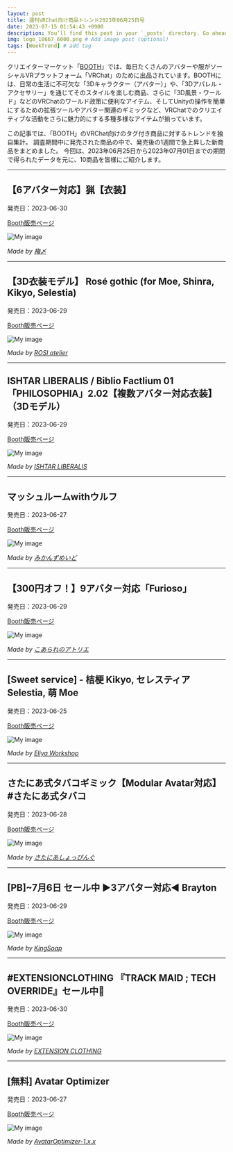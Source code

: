 ```yaml
---
layout: post
title: 週刊VRChat向け商品トレンド2023年06月25日号
date: 2023-07-15 01:54:43 +0900
description: You’ll find this post in your `_posts` directory. Go ahead and edit it and re-build the site to see your changes. # Add post description (optional)
img: logo_10667_6000.png # Add image post (optional)
tags: [WeekTrend] # add tag
---
```


クリエイターマーケット「[BOOTH](https://booth.pm/ja)」では、毎日たくさんのアバターや服がソーシャルVRプラットフォーム「VRChat」のために出品されています。BOOTHには、日常の生活に不可欠な「3Dキャラクター（アバター）」や、「3Dアパレル・アクセサリー」を通じてそのスタイルを楽しむ商品、さらに「3D風景・ワールド」などのVRChatのワールド政策に便利なアイテム、そしてUnityの操作を簡単にするための拡張ツールやアバター関連のギミックなど、VRChatでのクリエイティブな活動をさらに魅力的にする多種多様なアイテムが揃っています。

この記事では、「BOOTH」のVRChat向けのタグ付き商品に対するトレンドを独自集計。
調査期間中に発売された商品の中で、発売後の1週間で急上昇した新商品をまとめました。
今回は、2023年06月25日から2023年07月01日までの期間で得られたデータを元に、10商品を皆様にご紹介します。


---
## 【6アバター対応】猟【衣装】

発売日：2023-06-30

[Booth販売ページ](https://booth.pm/ja/items/4896086)

![My image](https://booth.pximg.net/c/620x620/f783e2bb-173c-43f6-ac50-e60a54efa40a/i/4896086/15d7765b-2be1-4c20-b846-7afd4dfd82ec_base_resized.jpg)

*Made by [梅〆](https://kasuyamei.booth.pm)*

---
## 【3D衣装モデル】 Rosé gothic (for Moe, Shinra, Kikyo, Selestia)

発売日：2023-06-29

[Booth販売ページ](https://booth.pm/ja/items/4892268)

![My image](https://booth.pximg.net/c/620x620/b4dcc0ab-838f-4053-8083-2d58874b213c/i/4892268/feac3b95-99b3-48ee-8f6a-36af51650612_base_resized.jpg)

*Made by [ROSI atelier](https://happyrosi.booth.pm)*

---
## ISHTAR LIBERALIS / Biblio Factlium 01「PHILOSOPHIA」2.02【複数アバター対応衣装】（3Dモデル）

発売日：2023-06-29

[Booth販売ページ](https://booth.pm/ja/items/4867558)

![My image](https://booth.pximg.net/c/620x620/5b222c69-406e-4f86-8152-f735e570ffce/i/4867558/a8825715-5d42-42e9-9054-1b25be475d45_base_resized.jpg)

*Made by [ISHTAR LIBERALIS](https://ishtar.booth.pm)*

---
## マッシュルームwithウルフ

発売日：2023-06-27

[Booth販売ページ](https://booth.pm/ja/items/4888756)

![My image](https://booth.pximg.net/c/620x620/40d9c78c-b945-42f8-8bde-6199858d5c0f/i/4888756/321fba61-36da-4cd0-9b5d-af5eef34aedf_base_resized.jpg)

*Made by [みかんずめいど](https://mikanhouse.booth.pm)*

---
## 【300円オフ！】9アバター対応「Furioso」

発売日：2023-06-29

[Booth販売ページ](https://booth.pm/ja/items/4894149)

![My image](https://booth.pximg.net/c/620x620/2b252a6b-baf5-4f89-a925-5487649661c3/i/4894149/5a56f282-d78b-412f-b3ba-6ee6c65e695d_base_resized.jpg)

*Made by [こあられのアトリエ](https://koarare-atelier.booth.pm)*

---
## [Sweet service] - 桔梗 Kikyo, セレスティア Selestia, 萌 Moe

発売日：2023-06-25

[Booth販売ページ](https://booth.pm/ja/items/4862706)

![My image](https://booth.pximg.net/c/620x620/61410ef3-64be-45c4-825a-1b5fa662d9c5/i/4862706/f2f0d5d8-f473-4292-906c-067efa5f1d5b_base_resized.jpg)

*Made by [Eliya Workshop](https://eliya.booth.pm)*

---
## さたにあ式タバコギミック【Modular Avatar対応】　#さたにあ式タバコ

発売日：2023-06-28

[Booth販売ページ](https://booth.pm/ja/items/4835743)

![My image](https://booth.pximg.net/c/620x620/d48aff76-6ba4-4edc-aa70-2420b9eaf360/i/4835743/6c120da4-07aa-4f55-95a8-fb078cc57c19_base_resized.jpg)

*Made by [さたにあしょっぴんぐ](https://saturnianshop.booth.pm)*

---
## [PB]~7月6日 セール中 ▶3アバター対応◀ Brayton

発売日：2023-06-29

[Booth販売ページ](https://booth.pm/ja/items/4893582)

![My image](https://booth.pximg.net/c/620x620/01031b78-5e76-4492-acda-5dfe5475171d/i/4893582/4e23ad7e-11cd-4399-8d4b-9fcbca9a3729_base_resized.jpg)

*Made by [KingSoap](https://kingsoap.booth.pm)*

---
## #EXTENSIONCLOTHING 『TRACK MAID ; TECH OVERRIDE』セール中💜

発売日：2023-06-30

[Booth販売ページ](https://booth.pm/ja/items/4896660)

![My image](https://booth.pximg.net/c/620x620/87b70515-e32e-4a2e-bf41-317cf2c2177c/i/4896660/7ab76633-0381-40e5-8f9f-8b3ef1a6edee_base_resized.jpg)

*Made by [EXTENSION CLOTHING](https://extension.booth.pm)*

---
## [無料] Avatar Optimizer

発売日：2023-06-27

[Booth販売ページ](https://booth.pm/ja/items/4885109)

![My image](https://booth.pximg.net/c/620x620/295ad16c-2a77-48d8-8fdc-e988a157b6a9/i/4885109/39a0a87c-f575-4ca0-a33b-796582df2bb2_base_resized.jpg)

*Made by [AvatarOptimizer-1.x.x](https://anatawa12.booth.pm)*
